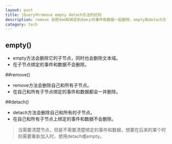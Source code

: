 ```yaml
---
layout: post
title: jQuery中remove empty detach方法的区别 
description: remove 会把dom和绑定到dom上的事件和数据一起删除，empty和detach方法不会。 
category: tech
---
```

## empty()

- empty方法会删除它的子节点，同时也会删除文本域。
- 在子节点绑定的事件和数据不会删除。

##remove()

- remove方法会删除自己和所有子节点。
- 在自己和所有子节点绑定的事件和数据都会一并删除。

##detach()

- detach方法会删除自己和所有的子节点。
- 在自己和所有子节点上绑定的事件和数据不会删除。

> 当需要清楚节点，但是不需要清楚绑定的事件和数据，想要在后来的某个时刻需要重新加入时，使用detach或empty。
